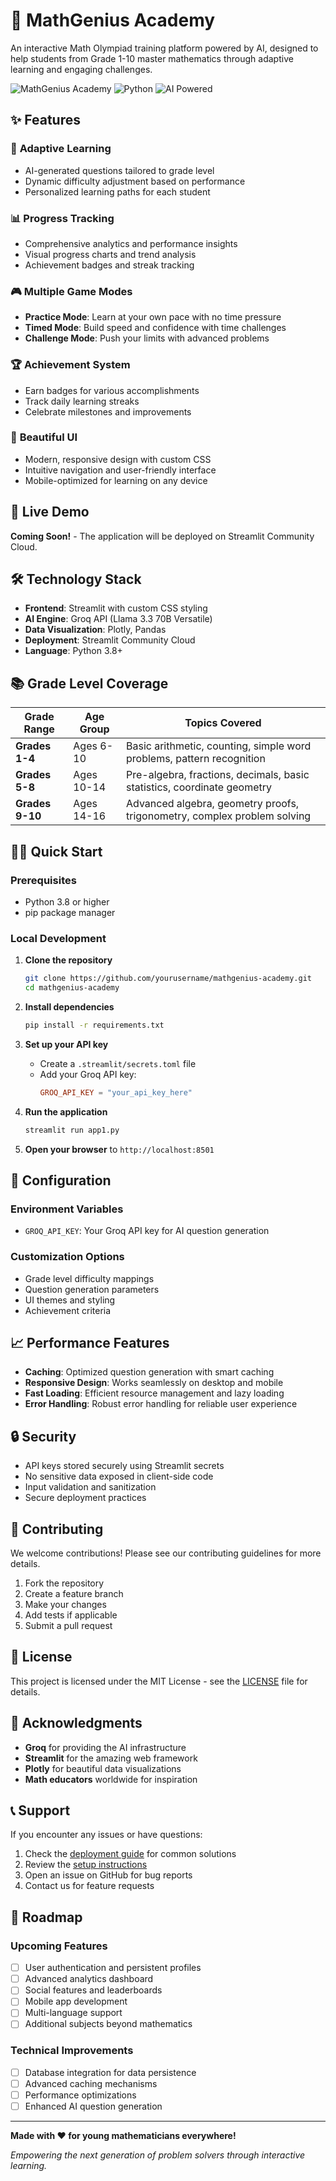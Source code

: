 # 🧮 MathGenius Academy

An interactive Math Olympiad training platform powered by AI, designed to help students from Grade 1-10 master mathematics through adaptive learning and engaging challenges.

![MathGenius Academy](https://img.shields.io/badge/Streamlit-FF4B4B?style=for-the-badge&logo=streamlit&logoColor=white)
![Python](https://img.shields.io/badge/Python-3776AB?style=for-the-badge&logo=python&logoColor=white)
![AI Powered](https://img.shields.io/badge/AI-Powered-00D2FF?style=for-the-badge)

## ✨ Features

### 🎯 **Adaptive Learning**
- AI-generated questions tailored to grade level
- Dynamic difficulty adjustment based on performance
- Personalized learning paths for each student

### 📊 **Progress Tracking**
- Comprehensive analytics and performance insights
- Visual progress charts and trend analysis
- Achievement badges and streak tracking

### 🎮 **Multiple Game Modes**
- **Practice Mode**: Learn at your own pace with no time pressure
- **Timed Mode**: Build speed and confidence with time challenges
- **Challenge Mode**: Push your limits with advanced problems

### 🏆 **Achievement System**
- Earn badges for various accomplishments
- Track daily learning streaks
- Celebrate milestones and improvements

### 🎨 **Beautiful UI**
- Modern, responsive design with custom CSS
- Intuitive navigation and user-friendly interface
- Mobile-optimized for learning on any device

## 🚀 Live Demo

**Coming Soon!** - The application will be deployed on Streamlit Community Cloud.

## 🛠️ Technology Stack

- **Frontend**: Streamlit with custom CSS styling
- **AI Engine**: Groq API (Llama 3.3 70B Versatile)
- **Data Visualization**: Plotly, Pandas
- **Deployment**: Streamlit Community Cloud
- **Language**: Python 3.8+

## 📚 Grade Level Coverage

| Grade Range | Age Group | Topics Covered |
|-------------|-----------|----------------|
| **Grades 1-4** | Ages 6-10 | Basic arithmetic, counting, simple word problems, pattern recognition |
| **Grades 5-8** | Ages 10-14 | Pre-algebra, fractions, decimals, basic statistics, coordinate geometry |
| **Grades 9-10** | Ages 14-16 | Advanced algebra, geometry proofs, trigonometry, complex problem solving |

## 🏃‍♂️ Quick Start

### Prerequisites
- Python 3.8 or higher
- pip package manager

### Local Development

1. **Clone the repository**
   ```bash
   git clone https://github.com/yourusername/mathgenius-academy.git
   cd mathgenius-academy
   ```

2. **Install dependencies**
   ```bash
   pip install -r requirements.txt
   ```

3. **Set up your API key**
   - Create a `.streamlit/secrets.toml` file
   - Add your Groq API key:
     ```toml
     GROQ_API_KEY = "your_api_key_here"
     ```

4. **Run the application**
   ```bash
   streamlit run app1.py
   ```

5. **Open your browser** to `http://localhost:8501`

## 🔧 Configuration

### Environment Variables
- `GROQ_API_KEY`: Your Groq API key for AI question generation

### Customization Options
- Grade level difficulty mappings
- Question generation parameters
- UI themes and styling
- Achievement criteria

## 📈 Performance Features

- **Caching**: Optimized question generation with smart caching
- **Responsive Design**: Works seamlessly on desktop and mobile
- **Fast Loading**: Efficient resource management and lazy loading
- **Error Handling**: Robust error handling for reliable user experience

## 🔒 Security

- API keys stored securely using Streamlit secrets
- No sensitive data exposed in client-side code
- Input validation and sanitization
- Secure deployment practices

## 🤝 Contributing

We welcome contributions! Please see our contributing guidelines for more details.

1. Fork the repository
2. Create a feature branch
3. Make your changes
4. Add tests if applicable
5. Submit a pull request

## 📄 License

This project is licensed under the MIT License - see the [LICENSE](LICENSE) file for details.

## 🙏 Acknowledgments

- **Groq** for providing the AI infrastructure
- **Streamlit** for the amazing web framework
- **Plotly** for beautiful data visualizations
- **Math educators** worldwide for inspiration

## 📞 Support

If you encounter any issues or have questions:

1. Check the [deployment guide](deployment-guide.md) for common solutions
2. Review the [setup instructions](deployment-setup.md)
3. Open an issue on GitHub for bug reports
4. Contact us for feature requests

## 🎯 Roadmap

### Upcoming Features
- [ ] User authentication and persistent profiles
- [ ] Advanced analytics dashboard
- [ ] Social features and leaderboards
- [ ] Mobile app development
- [ ] Multi-language support
- [ ] Additional subjects beyond mathematics

### Technical Improvements
- [ ] Database integration for data persistence
- [ ] Advanced caching mechanisms
- [ ] Performance optimizations
- [ ] Enhanced AI question generation

---

**Made with ❤️ for young mathematicians everywhere!**

*Empowering the next generation of problem solvers through interactive learning.*